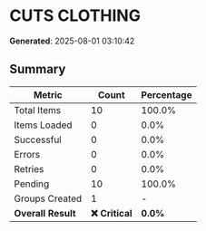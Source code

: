 # CUTS CLOTHING
**Generated**: 2025-08-01 03:10:42

## Summary

| Metric | Count | Percentage |
|--------|-------|------------|
| Total Items | 10 | 100.0% |
| Items Loaded | 0 | 0.0% |
| Successful | 0 | 0.0% |
| Errors | 0 | 0.0% |
| Retries | 0 | 0.0% |
| Pending | 10 | 100.0% |
| Groups Created | 1 | - |
| **Overall Result** | **❌ Critical** | **0.0%** |
